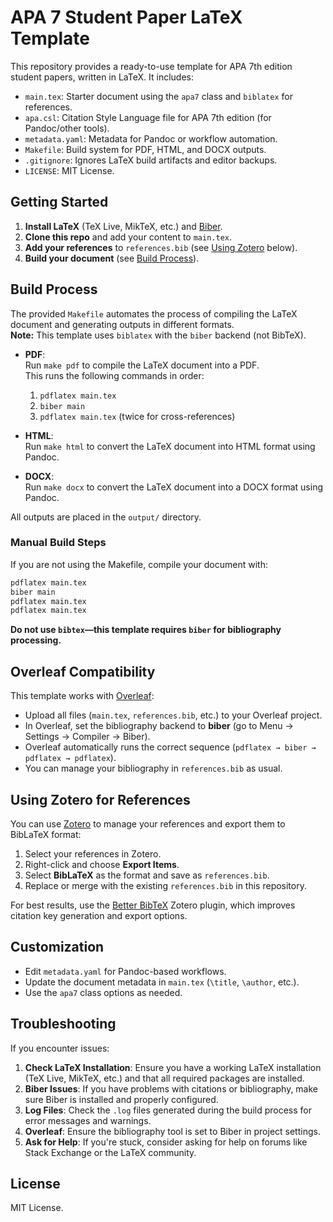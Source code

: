 # APA 7 Student Paper LaTeX Template

This repository provides a ready-to-use template for APA 7th edition student papers, written in LaTeX. It includes:

- `main.tex`: Starter document using the `apa7` class and `biblatex` for references.
- `apa.csl`: Citation Style Language file for APA 7th edition (for Pandoc/other tools).
- `metadata.yaml`: Metadata for Pandoc or workflow automation.
- `Makefile`: Build system for PDF, HTML, and DOCX outputs.
- `.gitignore`: Ignores LaTeX build artifacts and editor backups.
- `LICENSE`: MIT License.

## Getting Started

1. **Install LaTeX** (TeX Live, MikTeX, etc.) and [Biber](https://ctan.org/pkg/biber).
2. **Clone this repo** and add your content to `main.tex`.
3. **Add your references** to `references.bib` (see [Using Zotero](#using-zotero-for-references) below).
4. **Build your document** (see [Build Process](#build-process)).

## Build Process

The provided `Makefile` automates the process of compiling the LaTeX document and generating outputs in different formats.  
**Note:** This template uses `biblatex` with the `biber` backend (not BibTeX).

- **PDF**:  
  Run `make pdf` to compile the LaTeX document into a PDF.  
  This runs the following commands in order:
  1. `pdflatex main.tex`
  2. `biber main`
  3. `pdflatex main.tex` (twice for cross-references)

- **HTML**:  
  Run `make html` to convert the LaTeX document into HTML format using Pandoc.

- **DOCX**:  
  Run `make docx` to convert the LaTeX document into a DOCX format using Pandoc.

All outputs are placed in the `output/` directory.

### Manual Build Steps

If you are not using the Makefile, compile your document with:

```sh
pdflatex main.tex
biber main
pdflatex main.tex
pdflatex main.tex
```

**Do not use `bibtex`—this template requires `biber` for bibliography processing.**

## Overleaf Compatibility

This template works with [Overleaf](https://www.overleaf.com/):

- Upload all files (`main.tex`, `references.bib`, etc.) to your Overleaf project.
- In Overleaf, set the bibliography backend to **biber** (go to Menu → Settings → Compiler → Biber).
- Overleaf automatically runs the correct sequence (`pdflatex → biber → pdflatex → pdflatex`).
- You can manage your bibliography in `references.bib` as usual.

## Using Zotero for References

You can use [Zotero](https://www.zotero.org/) to manage your references and export them to BibLaTeX format:

1. Select your references in Zotero.
2. Right-click and choose **Export Items**.
3. Select **BibLaTeX** as the format and save as `references.bib`.
4. Replace or merge with the existing `references.bib` in this repository.

For best results, use the [Better BibTeX](https://retorque.re/zotero-better-bibtex/) Zotero plugin, which improves citation key generation and export options.

## Customization

- Edit `metadata.yaml` for Pandoc-based workflows.
- Update the document metadata in `main.tex` (`\title`, `\author`, etc.).
- Use the `apa7` class options as needed.

## Troubleshooting

If you encounter issues:

1. **Check LaTeX Installation**: Ensure you have a working LaTeX installation (TeX Live, MikTeX, etc.) and that all required packages are installed.
2. **Biber Issues**: If you have problems with citations or bibliography, make sure Biber is installed and properly configured.
3. **Log Files**: Check the `.log` files generated during the build process for error messages and warnings.
4. **Overleaf**: Ensure the bibliography tool is set to Biber in project settings.
5. **Ask for Help**: If you're stuck, consider asking for help on forums like Stack Exchange or the LaTeX community.

## License

MIT License.
